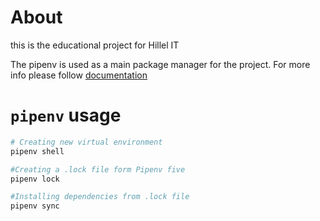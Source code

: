 # About
this is the educational project for Hillel IT

The pipenv is used as a main package manager for the project. For more info please follow [documentation](https://pipenv.pypa.io/en/latest/)

# `pipenv` usage

```sh
# Creating new virtual environment
pipenv shell

#Creating a .lock file form Pipenv five
pipenv lock

#Installing dependencies from .lock file
pipenv sync
```

```python


```
